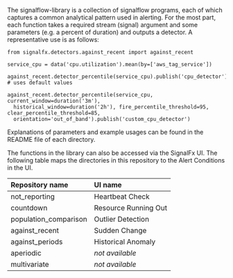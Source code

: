 The signalflow-library is a collection of signalflow programs, each of which captures a common analytical pattern used in alerting. For the most part, each function takes a required stream (signal) argument and some parameters (e.g. a percent of duration) and outputs a detector. A representative use is as follows:

~~~~~~~~~~~~~~~~~~~~
from signalfx.detectors.against_recent import against_recent

service_cpu = data('cpu.utilization').mean(by=['aws_tag_service'])

against_recent.detector_percentile(service_cpu).publish('cpu_detector') # uses default values

against_recent.detector_percentile(service_cpu, current_window=duration('3m'),
  historical_window=duration('2h'), fire_percentile_threshold=95, clear_percentile_threshold=85,
  orientation='out_of_band').publish('custom_cpu_detector')
~~~~~~~~~~~~~~~~~~~~

Explanations of parameters and example usages can be found in the README file of each directory.


The functions in the library can also be accessed via the SignalFx UI. The following table maps the directories in this repository to the Alert Conditions in the UI.

|Repository name|UI name|
|:---|:---|
|not_reporting|Heartbeat Check|
|countdown|Resource Running Out|
|population_comparison|Outlier Detection|
|against_recent|Sudden Change|
|against_periods|Historical Anomaly|
|aperiodic|*not available*|
|multivariate|*not available*|
